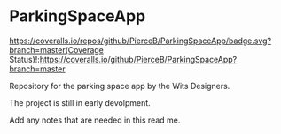 # ParkingSpaceApp

https://coveralls.io/repos/github/PierceB/ParkingSpaceApp/badge.svg?branch=master(Coverage Status)!:https://coveralls.io/github/PierceB/ParkingSpaceApp?branch=master


Repository for the parking space app by the Wits Designers. 

The project is still in early devolpment. 

Add any notes that are needed in this read me. 

